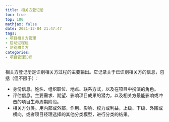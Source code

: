 ```yaml
---
title: 相关方登记册
toc: true
top: 100
mathjax: false
date: 2021-12-04 21:47:47
tags:
- 项目相关方管理
- 启动过程组
- 识别相关方
categories:
- 项目管理知识
---
```

相关方登记册是识别相关方过程的主要输出。它记录关于已识别相关方的信息，包括（但不限于）：

- 身份信息。姓名、组织职位、地点、联系方式，以及在项目中扮演的角色。
- 评估信息。主要需求、期望、影响项目成果的潜力，以及相关方最能影响或冲击的项目生命周期阶段。
- 相关方分类。用内部或外部，作用、影响、权力或利益，上级、下级、外围或横向，或者项目经理选择的其他分类模型，进行分类的结果。
